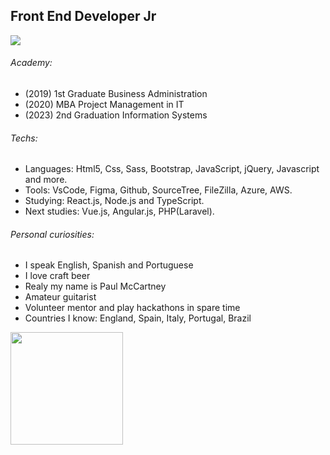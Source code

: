 ## Front End Developer Jr

<a href="https://www.linkedin.com/in/paulmspessoa" target="_blank">
   <img src="https://github-readme-stats.vercel.app/api/top-langs/?username=paulpessoa&layout=compact&langs_count=16&theme=dracula"/>
</a>

###### Academy:
- (2019) 1st Graduate Business Administration
- (2020) MBA Project Management in IT
- (2023) 2nd Graduation Information Systems

###### Techs:
- Languages: Html5, Css, Sass, Bootstrap, JavaScript, jQuery, Javascript and more.
- Tools: VsCode, Figma, Github, SourceTree, FileZilla, Azure, AWS.
- Studying: React.js, Node.js and TypeScript.
- Next studies: Vue.js, Angular.js, PHP(Laravel).

###### Personal curiosities:
- I speak English, Spanish and Portuguese
- I love craft beer
- Realy my name is Paul McCartney 
- Amateur guitarist
- Volunteer mentor and play hackathons in spare time
- Countries I know: England, Spain, Italy, Portugal, Brazil


<a href="https://www.linkedin.com/in/paulmspessoa" target="_blank">
   <img height="180em" src="https://github-readme-stats.vercel.app/api?username=paulpessoa&show_icons=true&theme=dracula&include_all_commits=true&count_private=true"/>
</a>
